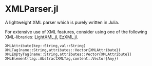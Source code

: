 # XMLParser.jl

A lightweight XML parser which is purely written in Julia.

For extensive use of XML features, consider using one of the following XML-libraries: [LightXML.jl](https://github.com/JuliaIO/LightXML.jl), [EzXML.jl](https://github.com/JuliaIO/EzXML.jl).

```@docs
XMLAttribute(key::String,val::String)
XMLTag(name::String,attributes::Vector{XMLAttribute})
XMLEmptyTag(name::String,attributes::Vector{XMLAttribute})
XMLElement(tag::AbstractXMLTag,content::Vector{Any})
```